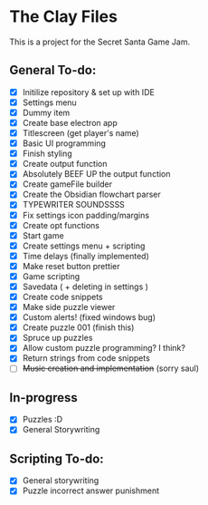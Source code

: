 # The Clay Files

This is a project for the Secret Santa Game Jam.


## General To-do:

- [X] Initilize repository & set up with IDE
- [X] Settings menu
- [X] Dummy item
- [X] Create base electron app
- [X] Titlescreen (get player's name)
- [X] Basic UI programming
- [X] Finish styling
- [X] Create output function
- [X] Absolutely BEEF UP the output function
- [X] Create gameFile builder
- [X] Create the Obsidian flowchart parser
- [X] TYPEWRITER SOUNDSSSS
- [X] Fix settings icon padding/margins
- [X] Create opt functions
- [X] Start game
- [X] Create settings menu + scripting
- [X] Time delays (finally implemented)
- [X] Make reset button prettier
- [X] Game scripting
- [X] Savedata ( + deleting in settings )
- [X] Create code snippets
- [X] Make side puzzle viewer
- [X] Custom alerts! (fixed windows bug)
- [X] Create puzzle 001 (finish this)
- [X] Spruce up puzzles
- [X] Allow custom puzzle programming? I think?
- [X] Return strings from code snippets
- [ ] ~~Music creation and implementation~~ (sorry saul)

## In-progress
- [X] Puzzles :D
- [X] General Storywriting

## Scripting To-do:
- [X] General storywriting
- [X] Puzzle incorrect answer punishment